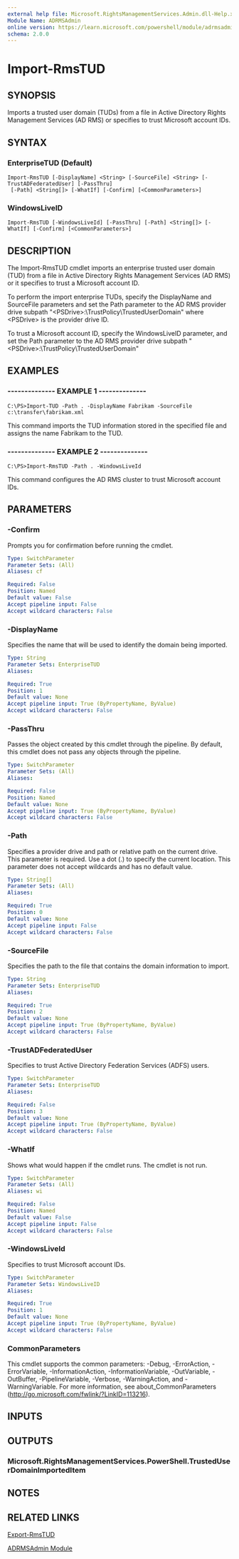 ```yaml
---
external help file: Microsoft.RightsManagementServices.Admin.dll-Help.xml
Module Name: ADRMSAdmin
online version: https://learn.microsoft.com/powershell/module/adrmsadmin/import-rmstud?view=windowsserver2012-ps&wt.mc_id=ps-gethelp
schema: 2.0.0
---
```


# Import-RmsTUD

## SYNOPSIS
Imports a trusted user domain (TUDs) from a file in Active Directory Rights Management Services (AD RMS) or specifies to trust Microsoft account IDs.

## SYNTAX

### EnterpriseTUD (Default)
```
Import-RmsTUD [-DisplayName] <String> [-SourceFile] <String> [-TrustADFederatedUser] [-PassThru]
 [-Path] <String[]> [-WhatIf] [-Confirm] [<CommonParameters>]
```

### WindowsLiveID
```
Import-RmsTUD [-WindowsLiveId] [-PassThru] [-Path] <String[]> [-WhatIf] [-Confirm] [<CommonParameters>]
```

## DESCRIPTION
The Import-RmsTUD cmdlet imports an enterprise trusted user domain (TUD) from a file in Active Directory Rights Management Services (AD RMS) or it specifies to trust a Microsoft account ID.

To perform the import enterprise TUDs, specify the DisplayName and SourceFile parameters and set the Path parameter to the AD RMS provider drive subpath "\<PSDrive\>:\TrustPolicy\TrustedUserDomain" where \<PSDrive\> is the provider drive ID.

To trust a Microsoft account ID, specify the WindowsLiveID parameter, and set the Path parameter to the AD RMS provider drive subpath "\<PSDrive\>:\TrustPolicy\TrustedUserDomain"

## EXAMPLES

### --------------  EXAMPLE 1 --------------
```
C:\PS>Import-TUD -Path . -DisplayName Fabrikam -SourceFile c:\transfer\fabrikam.xml
```

This command imports the TUD information stored in the specified file and assigns the name Fabrikam to the TUD.

### --------------  EXAMPLE 2 --------------
```
C:\PS>Import-RmsTUD -Path . -WindowsLiveId
```

This command configures the AD RMS cluster to trust Microsoft account IDs.

## PARAMETERS

### -Confirm
Prompts you for confirmation before running the cmdlet.

```yaml
Type: SwitchParameter
Parameter Sets: (All)
Aliases: cf

Required: False
Position: Named
Default value: False
Accept pipeline input: False
Accept wildcard characters: False
```

### -DisplayName
Specifies the name that will be used to identify the domain being imported.

```yaml
Type: String
Parameter Sets: EnterpriseTUD
Aliases: 

Required: True
Position: 1
Default value: None
Accept pipeline input: True (ByPropertyName, ByValue)
Accept wildcard characters: False
```

### -PassThru
Passes the object created by this cmdlet through the pipeline.
By default, this cmdlet does not pass any objects through the pipeline.

```yaml
Type: SwitchParameter
Parameter Sets: (All)
Aliases: 

Required: False
Position: Named
Default value: None
Accept pipeline input: True (ByPropertyName, ByValue)
Accept wildcard characters: False
```

### -Path
Specifies a provider drive and path or relative path on the current drive.
This parameter is required.
Use a dot (.) to specify the current location.
This parameter does not accept wildcards and has no default value.

```yaml
Type: String[]
Parameter Sets: (All)
Aliases: 

Required: True
Position: 0
Default value: None
Accept pipeline input: False
Accept wildcard characters: False
```

### -SourceFile
Specifies the path to the file that contains the domain information to import.

```yaml
Type: String
Parameter Sets: EnterpriseTUD
Aliases: 

Required: True
Position: 2
Default value: None
Accept pipeline input: True (ByPropertyName, ByValue)
Accept wildcard characters: False
```

### -TrustADFederatedUser
Specifies to trust Active Directory Federation Services (ADFS) users.

```yaml
Type: SwitchParameter
Parameter Sets: EnterpriseTUD
Aliases: 

Required: False
Position: 3
Default value: None
Accept pipeline input: True (ByPropertyName, ByValue)
Accept wildcard characters: False
```

### -WhatIf
Shows what would happen if the cmdlet runs.
The cmdlet is not run.

```yaml
Type: SwitchParameter
Parameter Sets: (All)
Aliases: wi

Required: False
Position: Named
Default value: False
Accept pipeline input: False
Accept wildcard characters: False
```

### -WindowsLiveId
Specifies to trust Microsoft account IDs.

```yaml
Type: SwitchParameter
Parameter Sets: WindowsLiveID
Aliases: 

Required: True
Position: 1
Default value: None
Accept pipeline input: True (ByPropertyName, ByValue)
Accept wildcard characters: False
```

### CommonParameters
This cmdlet supports the common parameters: -Debug, -ErrorAction, -ErrorVariable, -InformationAction, -InformationVariable, -OutVariable, -OutBuffer, -PipelineVariable, -Verbose, -WarningAction, and -WarningVariable. For more information, see about_CommonParameters (http://go.microsoft.com/fwlink/?LinkID=113216).

## INPUTS

## OUTPUTS

### Microsoft.RightsManagementServices.PowerShell.TrustedUserDomainImportedItem

## NOTES

## RELATED LINKS

[Export-RmsTUD](./Export-RmsTUD.md)

[ADRMSAdmin Module](./ADRMSAdmin.md)

